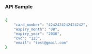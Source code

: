 ### API Sample

## 
```bash
{
    "card_number": "4242424242424242",
    "expiry_month": "08",
    "expiry_year": "2030",
    "cvc": "123",
    "email": "test@gmail.com"
}
```